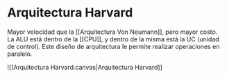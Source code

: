 # Arquitectura Harvard
Mayor velocidad que la [[Arquitectura Von Neumann]], pero mayor costo. La ALU está dentro de la [[CPU]], y dentro de la misma está la UC (unidad de control). Este diseño de arquitectura le permite realizar operaciones en paralelo.

![[Arquitectura Harvard.canvas|Arquitectura Harvard]]